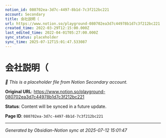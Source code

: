 ```yaml
---
notion_id: 080702ea-3d7c-4497-8b1d-7c3f212bc221
account: Secondary
title: 会社説明（
url: https://www.notion.so/playground-080702ea3d7c44978b1d7c3f212bc221
created_time: 2022-03-29T12:15:00.000Z
last_edited_time: 2022-04-01T05:27:00.000Z
sync_status: placeholder
sync_time: 2025-07-12T15:01:47.533087
---
```


# 会社説明（

*🔄 This is a placeholder file from Notion Secondary account.*

**Original URL**: https://www.notion.so/playground-080702ea3d7c44978b1d7c3f212bc221

**Status**: Content will be synced in a future update.

**Page ID**: `080702ea-3d7c-4497-8b1d-7c3f212bc221`

---

*Generated by Obsidian-Notion sync at 2025-07-12 15:01:47*
